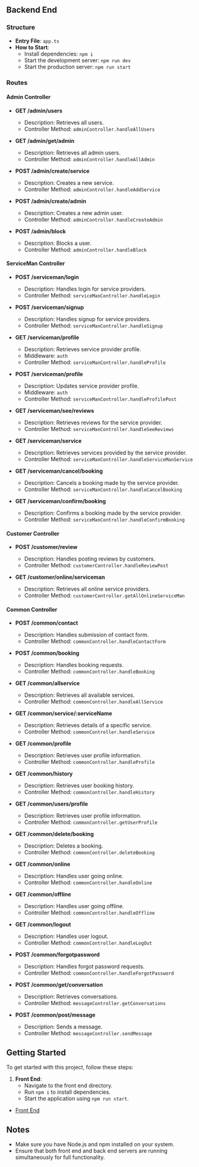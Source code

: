 
## Backend End

### Structure

- **Entry File**: `app.ts`
- **How to Start**:
  - Install dependencies: `npm i`
  - Start the development server: `npm run dev`
  - Start the production server: `npm run start`


### Routes

#### Admin Controller

- **GET /admin/users**
  - Description: Retrieves all users.
  - Controller Method: `adminController.handleAllUsers`

- **GET /admin/get/admin**
  - Description: Retrieves all admin users.
  - Controller Method: `adminController.handleAllAdmin`

- **POST /admin/create/service**
  - Description: Creates a new service.
  - Controller Method: `adminController.handleAddService`

- **POST /admin/create/admin**
  - Description: Creates a new admin user.
  - Controller Method: `adminController.handleCreateAdmin`

- **POST /admin/block**
  - Description: Blocks a user.
  - Controller Method: `adminController.handleBlock`

<!-- - **GET /admin/abc**
  - Description: Endpoint description.
  - Controller Method: Endpoint Handler

- **POST /admin/xyz**
  - Description: Endpoint description.
  - Controller Method: Endpoint Handler -->

  #### ServiceMan Controller

- **POST /serviceman/login**
  - Description: Handles login for service providers.
  - Controller Method: `serviceManController.handleLogin`

- **POST /serviceman/signup**
  - Description: Handles signup for service providers.
  - Controller Method: `serviceManController.handleSignup`

- **GET /serviceman/profile**
  - Description: Retrieves service provider profile.
  - Middleware: `auth`
  - Controller Method: `serviceManController.handleProfile`

- **POST /serviceman/profile**
  - Description: Updates service provider profile.
  - Middleware: `auth`
  - Controller Method: `serviceManController.handleProfilePost`

- **GET /serviceman/see/reviews**
  - Description: Retrieves reviews for the service provider.
  - Controller Method: `serviceManController.handleSeeReviews`

- **GET /serviceman/service**
  - Description: Retrieves services provided by the service provider.
  - Controller Method: `serviceManController.handleServiceManService`

- **GET /serviceman/cancel/booking**
  - Description: Cancels a booking made by the service provider.
  - Controller Method: `serviceManController.handleCancelBooking`

- **GET /serviceman/confirm/booking**
  - Description: Confirms a booking made by the service provider.
  - Controller Method: `serviceManController.handleConfirmBooking`


#### Customer Controller

- **POST /customer/review**
  - Description: Handles posting reviews by customers.
  - Controller Method: `customerController.handleReviewPost`

- **GET /customer/online/serviceman**
  - Description: Retrieves all online service providers.
  - Controller Method: `customerController.getAllOnlineServiceMan`

#### Common Controller

- **POST /common/contact**
  - Description: Handles submission of contact form.
  - Controller Method: `commonController.handleContactForm`

- **POST /common/booking**
  - Description: Handles booking requests.
  - Controller Method: `commonController.handleBooking`

- **GET /common/allservice**
  - Description: Retrieves all available services.
  - Controller Method: `commonController.handleAllService`

- **GET /common/service/:serviceName**
  - Description: Retrieves details of a specific service.
  - Controller Method: `commonController.handleService`

- **GET /common/profile**
  - Description: Retrieves user profile information.
  - Controller Method: `commonController.handleProfile`

- **GET /common/history**
  - Description: Retrieves user booking history.
  - Controller Method: `commonController.handleHistory`

- **GET /common/users/profile**
  - Description: Retrieves user profile information.
  - Controller Method: `commonController.getUserProfile`

- **GET /common/delete/booking**
  - Description: Deletes a booking.
  - Controller Method: `commonController.deleteBooking`

- **GET /common/online**
  - Description: Handles user going online.
  - Controller Method: `commonController.handleOnline`

- **GET /common/offline**
  - Description: Handles user going offline.
  - Controller Method: `commonController.handleOffline`

- **GET /common/logout**
  - Description: Handles user logout.
  - Controller Method: `commonController.handleLogOut`

- **POST /common/forgotpassword**
  - Description: Handles forgot password requests.
  - Controller Method: `commonController.handleForgotPassword`

- **POST /common/get/conversation**
  - Description: Retrieves conversations.
  - Controller Method: `messageController.getConversations`

- **POST /common/post/message**
  - Description: Sends a message.
  - Controller Method: `messageController.sendMessage`


## Getting Started

To get started with this project, follow these steps:

1. **Front End**:
   - Navigate to the front end directory.
   - Run `npm i` to install dependencies.
   - Start the application using `npm run start`.


 - [Front End](https://github.com/sanjanastyles/QF)


## Notes

- Make sure you have Node.js and npm installed on your system.
- Ensure that both front end and back end servers are running simultaneously for full functionality.
